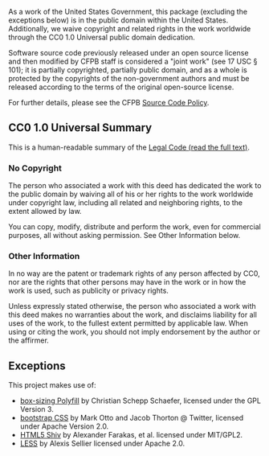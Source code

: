 As a work of the United States Government, this package (excluding the
exceptions below) is in the public domain within the United States. 
Additionally, we waive copyright and related rights in the work worldwide
through the CC0 1.0 Universal public domain dedication.

Software source code previously released under an open source license and then
modified by CFPB staff is considered a "joint work" (see 17 USC § 101); it is
partially copyrighted, partially public domain, and as a whole is protected by
the copyrights of the non-government authors and must be released according to
the terms of the original open-source license.

For further details, please see the CFPB [Source Code Policy][policy].


## CC0 1.0 Universal Summary

This is a human-readable summary of the [Legal Code (read the full text)][CC0].

### No Copyright

The person who associated a work with this deed has dedicated the work to
the public domain by waiving all of his or her rights to the work worldwide
under copyright law, including all related and neighboring rights, to the
extent allowed by law.

You can copy, modify, distribute and perform the work, even for commercial 
purposes, all without asking permission. See Other Information below.

### Other Information

In no way are the patent or trademark rights of any person affected by CC0,
nor are the rights that other persons may have in the work or in how the
work is used, such as publicity or privacy rights.

Unless expressly stated otherwise, the person who associated a work with
this deed makes no warranties about the work, and disclaims liability for
all uses of the work, to the fullest extent permitted by applicable law.
When using or citing the work, you should not imply endorsement by the
author or the affirmer.

[policy]: http://github.com/cfpb/source-code-policy/
[CC0]: http://creativecommons.org/publicdomain/zero/1.0/legalcode

## Exceptions

This project makes use of:

- [box-sizing Polyfill](http://github.com/Schepp/box-sizing-polyfill) by Christian Schepp Schaefer,
  licensed under the GPL Version 3.
- [bootstrap CSS](http://getbootstrap.com/) by Mark Otto and Jacob Thorton @ Twitter,
  licensed under Apache Version 2.0.
- [HTML5 Shiv](https://github.com/aFarkas/html5shiv) by Alexander Farakas, et al.
  licensed under MIT/GPL2.
- [LESS](http://lesscss.org) by Alexis Sellier
  licensed under Apache 2.0.
